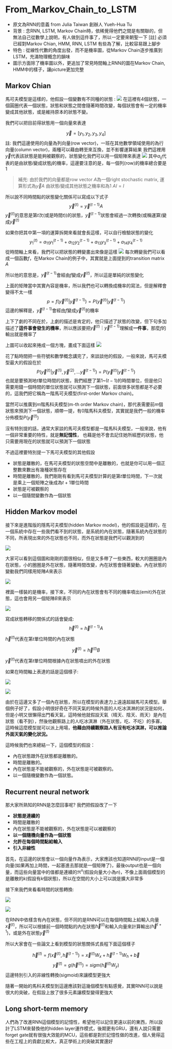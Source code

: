 # From_Markov_Chain_to_LSTM
* 原文為RNN的意義 from Julia Taiwan 創辦人 Yueh-Hua Tu
* 背景 : 念RNN, LSTM, Markov Chain時，依稀覺得他們之間是有關聯的，但無法自己從數學上說明，有人做到這件事了，所以一定要來朝聖一下
[註] 必須已經對Markov Chian, HMM, RNN, LSTM 有些為了解，比較容易跟上腳步
* 特色 : 從線性代數的角度出發，而不是機率圖，從Markov Chain逐步推廣到LSTM，充滿物理概念的韻味
* 圖示方面除了機率圖以外，更追加了常見時間軸上RNN的圖在Markov Chain, HMM中的樣子，讓picture更加完整

## Markov Chian
馬可夫模型是這樣的，他假設一個變數有不同種的狀態 : 
<img src='./images/From_Markov_Chain_to_LSTM_1.png'><img>
在這裡有4個狀態，一個圓圈代表一個狀態，狀態和狀態之間會隨著時間改變，每個狀態會有一定的機率變成其他狀態，或是維持原本的狀態不變。

我們可以把目前得狀態用一個向量來表達

$$
\vec{y} = [y_1, y_2, y_3, y_4]
$$
註: 我們這邊使用的向量為列向量(row vector)，一班在其他數學領域使用的為行向量(column vector)，兩種可以藉由轉至來互換，並不影響運算結果
我們這裡用$\vec{y}$代表該狀態是能夠被觀察的，狀態變化我們可以用一個矩陣來表達
<img src='./images/From_Markov_Chain_to_LSTM_2.png'><img>
其中$a_{ij}$代表的是由狀態$i$變成狀態$j$的機率，這邊要注意的是，每一個列(row)的機率總合要是1

> 補充: 由於我們的向量都是row vector
$A$為一個right stochastic matrix, 運算形式為$\vec{y}A$
由狀態$i$變成其他狀態之機率和為1
$AI = I$

所以說不同時間點的狀態變化關係可以寫成以下式子
$$
\vec{y}^{(t)} = \vec{y}^{(t-1)}A
$$
$\vec{y}^(t)$的意思是第$t$次(或是時間$t$))的狀態，$\vec{y}^{(t-1)}$狀態會經過一次轉換(或稱運算)變成$\vec{y}^(t)$

如果你把其中第一項的運算拆開來看就會長這樣，可以自行檢驗狀態的變化
$$
y^{(t)}_{1} = a_{11}y^{(t-1)}_{1} + a_{12}y^{(t-1)}_{2} + a_{13}y^{(t-1)}_{3} + a_{14}y^{(t-1)}_{4}
$$
從時間軸上來看，我們可以把狀態的轉變畫出來像是這樣
<img src='./images/From_Markov_Chain_to_LSTM_3.png'><img>
每次轉變我們可以看成一個函數$f$，在Markov Chain的例子中，其實就是上面提到的transition matrix $A$

所以他的意思是，$\vec{y}^{(t-1)}$會經由$f$變成$\vec{y}^{(t)}$，所以這是單純的狀態變化

上面的矩陣當中其實內容是機率，所以我們也可以轉換成機率的寫法，但是解釋會變得不太一樣
$$
p = f(\vec{y}^{(t)}|\vec{y}^{(t-1)}) = P(\vec{y}^{(t)}|\vec{y}^{(t-1)})
$$
這邊的解釋是，$\vec{y}^{(t-1)}$會經由$f$變成$\vec{y}^{(t)}$的機率

上下了劇的不同在於，上劇的描述是肯定的，他只描述了狀態的改變，但下句多加描述了**這件事會發生的機率**，所以應該要把$\vec{y}^{(t)}｜\vec{y}^{(t-1)}$理解成**一件事**，那麼$f$的輸出就是機率了

上圖可以收起來捲成一個方塊，畫成下面這樣
<img src='./images/From_Markov_Chain_to_LSTM_4.png'><img>

花了點時間把一些符號和數學概念講完了，來談談他的假設，一般來說，馬可夫模型最大的假設在於
$$
P(\vec{y}^{(t)}|\vec{y}^{(1)},\vec{y}^{(2)},...  \vec{y}^{(t-1)}) = P(\vec{y}^{(t)}|\vec{y}^{(t-1)})
$$
也就是要預測地$t$單位時間的狀態，我們經歷了第1~$(t-1)$的時間單位，但是他只需要用錢一個時間的單位狀態就可以預測下一個狀態，前面很多狀態都是不必要的，這我們把它稱為一階馬可夫模型(first-order Markov chain)。

當然可以推廣到$m$階馬科夫模型(m-th order Markov chain)，那代表需要前$m$個狀態來預測下一個狀態，順帶一提，有0階馬科夫模型，其實就是我們一般的機率分佈模型$P(\vec{y}^{(t)})$

沒有特別提的話，通常大家談的馬可夫模型都是一階馬科夫模型，一般來說，他有一個非常重要的特性，就是**無記憶性**，
也藉是他不會去記住她所經歷的狀態，他只需要用現在的狀態就可以預測下一個狀態

不過這裡要特別提一下馬可夫模型的其他假設
* 狀態是離散的，在馬可夫模型的狀態空間中是離散的，也就是你可以用一個正整數來數出有幾種狀態存在
* 時間是離散的，我們剛剛有看到馬可夫模型計算的是第$t$單位時間，下一次就是乘上一個矩陣之後成為$t+1$單位時間
* 狀態是可被觀察的
* 以一個隨間變數作為一個狀態

## Hidden Markov model
接下來是進階版的隱馬可夫模型(hidden Markov model)，他的假設是這樣的，在一個系統中存在一些我們看不到的狀態，是系統的內在狀態，隨著系統內在狀態的不同，所表現出來的外在狀態也不同，而外在狀態是我們可以觀測到的

<img src='./images/From_Markov_Chain_to_LSTM_5.png'><img>

大家可以看到這個圖和剛剛的圖很相似，但是又多帶了一些東西，較大的圈圈是內在狀態，小的圈圈是外在狀態，隨著時間改變，內在狀態會隨著變動，內在狀態的變動我們同樣用矩陣$A$來表示

<img src='./images/From_Markov_Chain_to_LSTM_6.png'><img>

裡面一樣裝的是機率，接下來，不同的內在狀態會有不同的機率噴出(emit)外在狀態，這也會用另一個矩陣$B$來表示

<img src='./images/From_Markov_Chain_to_LSTM_7.png'><img>

寫成狀態轉移的關係式的話會變成:
$$
\vec{h}^{(t)} = \vec{h}^{(t-1)}A
$$

$\vec{h}^{(t)}$代表在第$t$單位時間的內在狀態

$$
\vec{y}^{(t)} = \vec{h}^{(t)}B
$$

$\vec{y}^{(t)}$代表在第$t$單位時間根據內在狀態噴出的外在狀態

如果在時間軸上表達的話是這個樣子:

<img src='./images/From_Markov_Chain_to_LSTM_8.png'><img>

<img src='./images/From_Markov_Chain_to_LSTM_9.png'><img>

由於在這邊又多了一個內在狀態，所以在模型的表達力上遠遠超越馬可夫模型。舉個例子好了，假設小明很好奇在不同天氣的時候外面的人吃冰淇淋的狀況是如何，但是小明又很懶得出門看天氣，這時候他就假設天氣（晴天、陰天、雨天）是內在狀態（看不到），然後他觀察路上的人吃冰淇淋（外在狀態，吃、不吃）的多寡，這時候這麼模型就可以派上用場，**他藉由持續觀察路人有沒有吃冰淇淋，可以推論外面天氣的變化狀況。**

這時候我們也來總結一下，這個模型的假設：

* 內在狀態跟外在狀態都是離散的。
* 時間是離散的。
* 內在狀態是不能被觀察的，外在狀態是可被觀察的。
* 以一個隨機變數作為一個狀態。

## Recurrent neural network
那大家所熟知的RNN是怎麼回事呢? 我們把假設改了一下
* **狀態是連續的**
* 時間是離散的
* 內在狀態是不能被觀察的，外在狀態是可以被觀察的
* **以一個隨機向量作為一個狀態**
* **允許在每個時間點給輸入**
* **引入非線性**

首先，在這邊的狀態會以一個向量作為表示，大家應該也知道RNN的input是一個向量(如果再加上時間，一起塞進去那就是一個矩陣了)，最後output也是一個向量，而這些向量當中的值都是連續的$\Re^{n}$(假設向量大小為$n$)，不像上面兩個模型的是離散的$k$(假設有$k$個狀態)，所以在空間的大小上可以說是擴大非常多

接下來我們來看看時間的狀態轉換:

<img src='./images/From_Markov_Chain_to_LSTM_10.png'><img>

<img src='./images/From_Markov_Chain_to_LSTM_11.png'><img>

在RNN中依樣含有內在狀態，但不同的是RNN可以在每個時間點上給輸入向量$\vec{x}^{(t)}$，所以可以根據前一個時間點的內在狀態$\vec{h}^{(t)}$和輸入向量來計算輸出($\vec{h}^{t+1}$)，或是外在狀態$\vec{y}^{(t)}$

所以大家會在一些論文上看到模型的狀態關係式長程下面這個樣子

$$
\vec{h}^{(t)} = f(\vec{x}^{(t)}, \vec{h}^{(t-1)}) = \vec{x}^{(t)}W_x+\vec{h}^{(t-1)}W_h + \vec{b}
$$
$$
\vec{y}^{(t)} = g(\vec{h}^{(t)}) = sigm(\vec{h}^{(t)}W_y)
$$
這邊特別引入的非線性轉換(sigmoid)來讓模型更強大

隨著一開始的馬科夫模型到這邊應該對這幾個模型有點感覺，其實RNN可以說是很大的突破，在假設上放了很多元素讓模型變得更強大

## Long short-term memory
人們為了改進RNN這個模型的記憶性，希望他可以記住更遠以前的東西，所以設計了LSTM來替換他的hidden layer運作模式，後期更有GRU，還有人說只需要forget gate就有很強大效能的MCU，這些都是對於記憶性做的改進，個人覺得這些在工程上的貢獻比較大，真正學術上的突破其實還好